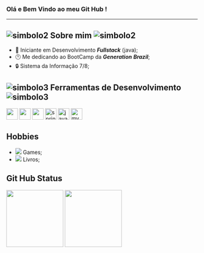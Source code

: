 ### Olá e Bem Vindo ao meu Git Hub !
--------------------------------------
## ![simbolo2](https://img.icons8.com/offices/20/000000/batman-old.png) Sobre mim ![simbolo2](https://img.icons8.com/offices/20/000000/batman-old.png)
* :wrench: Iniciante em Desenvolvimento **_Fullstack_** (java);
* :clock12: Me dedicando ao BootCamp da **_Generation_** **_Brazil_**;
* :lock: Sistema da Informação 7/8; 

## ![simbolo3](https://img.icons8.com/material-two-tone/24/000000/geography--v2.png) Ferramentas de Desenvolvimento ![simbolo3](https://img.icons8.com/material-two-tone/24/000000/geography--v2.png)


<p align="left">
<img width="30" height="30" src="https://img.icons8.com/color/40/000000/java-coffee-cup-logo.png"/>
<img width="30" height="30" src="https://img.icons8.com/nolan/40/angularjs.png"/>
<img width="30" height="30" src="https://img.icons8.com/color/40/000000/java-coffee-cup-logo.png"/>
<img width="30" height="30" src="https://www.vectorlogo.zone/logos/springio/springio-icon.svg" alt="spring" /></code>
<img height="30" src="https://www.vectorlogo.zone/logos/java/java-icon.svg" alt="java" /></code>
<img width="30" height="30" src="https://www.vectorlogo.zone/logos/mysql/mysql-icon.svg" alt="mysql"/></code>
</p>

## Hobbies 
* <img src="https://img.icons8.com/cotton/20/000000/controller--v2.png"/> Games;
* <img src="https://img.icons8.com/color/20/000000/book.png"/> Livros;

## Git Hub Status
<div align="left">
<img height="150em" src="https://github-readme-stats.vercel.app/api/top-langs/?username=DhenSouza&exclude_repo=KNN-Image-Classification&show_icons=true&hide_border=true&layout=compact&langs_count=8&theme=midnight-purple"/>	
<img height="150em" src="https://github-readme-stats.vercel.app/api?username=DhenSouza&theme=midnight-purple&show_icons=true" />
</div>
